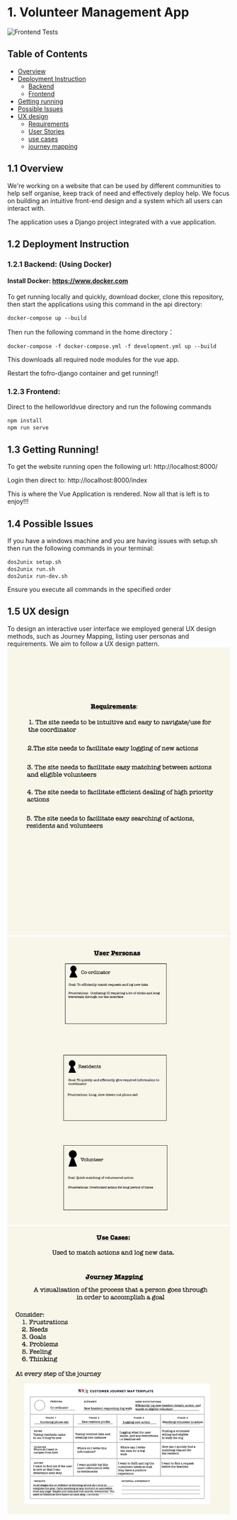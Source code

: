 # 1. Volunteer Management App

![Frontend Tests](https://github.com/spe-uob/2022-VolunteerManagementApp/actions/workflows/Frontend_Test.yml/badge.svg)

## Table of Contents
- <a href="#1">Overview</a>
- <a href="#2">Deployment Instruction</a>
  - <a href="#b">Backend</a>
  - <a href="#f">Frontend</a>
- <a href="#3">Getting running</a>
- <a href="#4">Possible Issues</a>
- <a href="#5">UX design</a>
  - <a href="#6">Requirements</a>
  - <a href="#7">User Stories</a>
  - <a href="#8">use cases</a>
  - <a href="#8">journey mapping</a>

<h2 id="1"> 1.1 Overview</h2>
We're working on a website that can be used by different communities to help self organise, keep track of need and effectively deploy help. We focus on building an intuitive front-end design and a system which all users can interact with.

The application uses a Django project integrated with a vue application.

<h2 id="2"> 1.2 Deployment Instruction</h2>

<h3 id="b"> 1.2.1  Backend: (Using Docker) </h3> 

#### Install Docker: https://www.docker.com

To get running locally and quickly, download docker, clone this repository, then start the applications using this command in the api directory:

    docker-compose up --build

Then run the following command in the home directory：
```
docker-compose -f docker-compose.yml -f development.yml up --build
```

This downloads all required node modules for the vue app.

Restart the tofro-django container and get running!!

<h3 id="f"> 1.2.3 Frontend: </h3> 

Direct to the helloworldvue directory and run the following commands
```
npm install
npm run serve
```

<h2 id="3"> 1.3 Getting Running! </h2> 

To get the website running open the following url:
    http://localhost:8000/

Login then direct to:
    http://localhost:8000/index

This is where the Vue Application is rendered. Now all that is left is to enjoy!!!

<h2 id="4"> 1.4 Possible Issues </h2>
If you have a windows machine and you are having issues with setup.sh then run the following commands in your terminal:

```
dos2unix setup.sh
dos2unix run.sh
dos2unix run-dev.sh
```
Ensure you execute all commands in the specified order

<h2 id="5"> 1.5 UX design </h2> 
To design an interactive user interface we employed general UX design methods, such as Journey Mapping, listing user personas and requirements. We aim to follow a UX design pattern.

<a id="6">
  <img src="images/image2.jpg">
</a>

<a id="7">
  <img src="images/image3.jpg">
</a>

<a id="8">
  <img src="images/image4.jpg">
</a>
